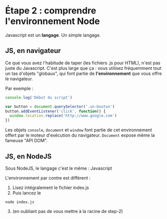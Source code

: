 # Étape 2 : comprendre l'environnement Node

Javascript est un **langage**. Un simple langage.

## JS, en navigateur

Ce que vous avez l'habitude de taper (les fichiers .js pour HTML), n'est pas juste du Javascript. C'est plus large que ça : vous utilisez fréquemment tout un tas d'objets "globaux", qui font partie de **l'environnement** que vous offre le navigateur.

Par exemple :

```js
console.log('Début du script')

var button = document.querySelector('.un-bouton')
button.addEventListener('click', function() {
  window.location.replace('http://www.google.com')
})
```

Les objets `console`, `document` et `window` font partie de cet environnement offert par le moteur d'exécution du navigateur. `Document` expose même la fameuse "API DOM".

## JS, en NodeJS

Sous NodeJS, le langage c'est le même : Javascript

L'environnement par contre est différent :
1. Lisez intégralement le fichier index.js
2. Puis lancez le
  ```
  node index.js
  ```
3. (en oubliant pas de vous mettre à la racine de step-2)
